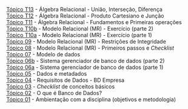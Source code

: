 [Tópico T13](./topico-13.md) - Álgebra Relacional - União, Interseção, Diferença<br>
[Tópico T12](./topico-12.md) - Álgebra Relacional - Produto Cartesiano e Junção<br>
[Tópico T11](./topico-11.md) - Álgebra Relacional - Fundamentos e Primeiras operações<br>
[Tópico T10b](./topico-10b.md) - Modelo Relacional (MR) - Exercício (parte 2)<br>
[Tópico T10a](./topico-10a.md) - Modelo Relacional (MR) - Exercício (parte 1)<br>
[Tópico 09](./topico-09.md) - Modelo Relacional (MR) - Restrições de Integridade<br>
[Tópico 08](./topico-08.md) - Modelo Relacional (MR) - Primeiros passos e _Checklist_<br>
[Tópico 07](./topico-07.md) - Modelo de dados<br>
[Tópico 06b](./topico-06b.md) - Sistema gerenciador de banco de dados (parte 2)<br>
[Tópico 06a](./topico-06a.md) - Sistema gerenciador de banco de dados (parte 1)<br>
[Tópico 05](./topico-05.md) - Dados e metadados<br>
[Tópico 04](./topico-04.md) - Requisitos de Dados - BD Empresa<br>
[Tópico 03](./topico-03.md) - _Checklist_ de conceitos básicos<br>
[Tópico 02](./topico-02.md) - O que é Banco de Dados?<br>
[Tópico 01](./topico-01.md) - Ambientação com a disciplina (objetivos e metodologia)<br>
